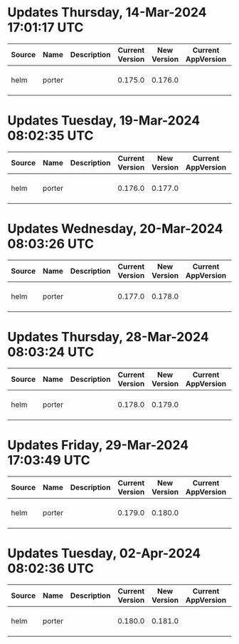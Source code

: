 # Updates Thursday, 14-Mar-2024 17:01:17 UTC
| Source | Name   | Description | Current Version | New Version | Current AppVersion | New AppVersion | Reference                             |
| ------ | ------ | ----------- | --------------- | ----------- | ------------------ | -------------- | ------------------------------------- |
| helm   | porter |             | 0.175.0         | 0.176.0     |                    | 0.11.1         | https://charts-self-hosted.porter.run |

# Updates Tuesday, 19-Mar-2024 08:02:35 UTC
| Source | Name   | Description | Current Version | New Version | Current AppVersion | New AppVersion | Reference                             |
| ------ | ------ | ----------- | --------------- | ----------- | ------------------ | -------------- | ------------------------------------- |
| helm   | porter |             | 0.176.0         | 0.177.0     |                    | 0.11.1         | https://charts-self-hosted.porter.run |

# Updates Wednesday, 20-Mar-2024 08:03:26 UTC
| Source | Name   | Description | Current Version | New Version | Current AppVersion | New AppVersion | Reference                             |
| ------ | ------ | ----------- | --------------- | ----------- | ------------------ | -------------- | ------------------------------------- |
| helm   | porter |             | 0.177.0         | 0.178.0     |                    | 0.11.1         | https://charts-self-hosted.porter.run |

# Updates Thursday, 28-Mar-2024 08:03:24 UTC
| Source | Name   | Description | Current Version | New Version | Current AppVersion | New AppVersion | Reference                             |
| ------ | ------ | ----------- | --------------- | ----------- | ------------------ | -------------- | ------------------------------------- |
| helm   | porter |             | 0.178.0         | 0.179.0     |                    | 0.11.1         | https://charts-self-hosted.porter.run |

# Updates Friday, 29-Mar-2024 17:03:49 UTC
| Source | Name   | Description | Current Version | New Version | Current AppVersion | New AppVersion | Reference                             |
| ------ | ------ | ----------- | --------------- | ----------- | ------------------ | -------------- | ------------------------------------- |
| helm   | porter |             | 0.179.0         | 0.180.0     |                    | 0.11.1         | https://charts-self-hosted.porter.run |

# Updates Tuesday, 02-Apr-2024 08:02:36 UTC
| Source | Name   | Description | Current Version | New Version | Current AppVersion | New AppVersion | Reference                             |
| ------ | ------ | ----------- | --------------- | ----------- | ------------------ | -------------- | ------------------------------------- |
| helm   | porter |             | 0.180.0         | 0.181.0     |                    | 0.11.1         | https://charts-self-hosted.porter.run |

